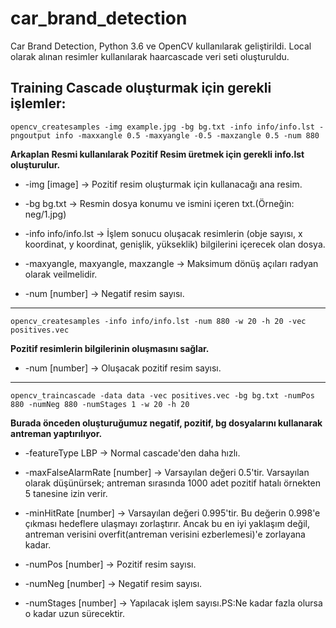 # car_brand_detection
Car Brand Detection, Python 3.6 ve OpenCV kullanılarak geliştirildi. Local olarak alınan resimler kullanılarak haarcascade veri seti oluşturuldu.

## Training Cascade oluşturmak için gerekli işlemler:

`opencv_createsamples -img example.jpg -bg bg.txt -info info/info.lst -pngoutput info -maxxangle 0.5 -maxyangle -0.5 -maxzangle 0.5 -num 880`

**Arkaplan Resmi kullanılarak Pozitif Resim üretmek için gerekli info.lst oluşturulur.**

* -img [image] -> Pozitif resim oluşturmak için kullanacağı ana resim.

* -bg bg.txt -> Resmin dosya konumu ve ismini içeren txt.(Örneğin: neg/1.jpg)

* -info info/info.lst -> İşlem sonucu oluşacak resimlerin (obje sayısı, x koordinat, y koordinat, genişlik, yükseklik) bilgilerini içerecek olan dosya.

* -maxyangle, maxyangle, maxzangle -> Maksimum dönüş açıları radyan olarak veilmelidir.

* -num [number] -> Negatif resim sayısı.

-----------------------------------------------------------------------------------------------

`opencv_createsamples -info info/info.lst -num 880 -w 20 -h 20 -vec positives.vec`

**Pozitif resimlerin bilgilerinin oluşmasını sağlar.**

* -num [number] -> Oluşacak pozitif resim sayısı.

-----------------------------------------------------------------------------------------------

`opencv_traincascade -data data -vec positives.vec -bg bg.txt -numPos 880 -numNeg 880 -numStages 1 -w 20 -h 20`

**Burada önceden oluşturuğumuz negatif, pozitif, bg dosyalarını kullanarak antreman yaptırılıyor.**
* -featureType LBP -> Normal cascade'den daha hızlı.

* -maxFalseAlarmRate [number] -> Varsayılan değeri 0.5'tir. Varsayılan olarak düşünürsek; antreman sırasında 1000 adet pozitif hatalı örnekten 5 tanesine izin verir.

* -minHitRate [number] -> Varsayılan değeri 0.995'tir. Bu değerin 0.998'e çıkması hedeflere ulaşmayı zorlaştırır. Ancak bu en iyi yaklaşım değil, antreman verisini overfit(antreman verisini ezberlemesi)'e zorlayana kadar.

* -numPos [number] -> Pozitif resim sayısı.

* -numNeg [number] -> Negatif resim sayısı.

* -numStages [number] -> Yapılacak işlem sayısı.PS:Ne kadar fazla olursa o kadar uzun sürecektir.
